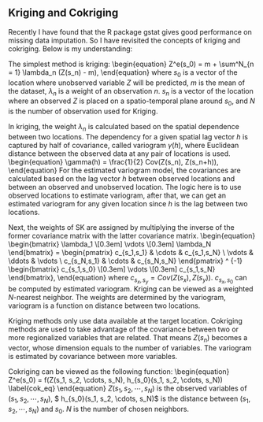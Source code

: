 <script src="https://cdn.mathjax.org/mathjax/latest/MathJax.js?config=TeX-AMS-MML_HTMLorMML" type="text/javascript"></script> <script type="text/x-mathjax-config"> MathJax.Hub.Config({ tex2jax: { skipTags: ['script', 'noscript', 'style', 'textarea', 'pre'], inlineMath: [['$','$']] } }); </script> 

## Kriging and Cokriging


Recently I have found that the R package gstat gives good performance on missing data imputation. So I have revisited the concepts of kriging and cokriging. Below is my understanding:


The simplest method is kriging:
\begin{equation}
    Z^e(s_0) = m + \sum^N_{n = 1} \lambda_n (Z(s_n) - m),
\end{equation}
where $s_0$ is a vector of the location where unobserved variable $Z$ will be predicted, $m$ is the mean of the dataset, $\lambda_n$ is a weight of an observation $n$. $s_n$ is a vector of the location where an observed $Z$ is placed on a spatio-temporal plane around $s_0$, and $N$ is the number of observation used for Kriging. 

In kriging, the weight $\lambda_n$ is calculated based on the spatial dependence between two locations. The dependency for a given spatial lag vector $h$ is captured by half of covariance, called variogram $\gamma(h)$, where Euclidean distance between the observed data at any pair of locations is used. 
\begin{equation}
    \gamma(h) = \frac{1}{2} Cov(Z(s_n), Z(s_n+h)),
\end{equation}
For the estimated variogram model, the covariances are calculated based on the lag vector $h$ between observed locations and between an observed and unobserved location. The logic here is to use observed locations to estimate variogram, after that, we can get an estimated variogram for any given location since $h$ is the lag between two locations.


 Next, the weights of SK are assigned by multiplying the inverse of the former covariance matrix with the latter covariance matrix.
 \begin{equation}
     \begin{bmatrix}
   \lambda_1       \\[0.3em]
   \vdots \\[0.3em]
   \lambda_N
     \end{bmatrix}  =  \begin{pmatrix}
  c_{s_1,s_1}  & \cdots & c_{s_1,s_N} \\
  \vdots  & \ddots & \vdots  \\
  c_{s_N,s_1}  & \cdots & c_{s_N,s_N} 
 \end{pmatrix} ^ {-1}      \begin{bmatrix}
  c_{s_1,s_0}       \\[0.3em]
   \vdots \\[0.3em]
  c_{s_1,s_N} 
     \end{bmatrix},
 \end{equation}
 where $c_{s_x,s_y} = Cov(Z(s_x), Z(s_y))$. $c_{s_x,s_0}$ can be computed by estimated variogram. Kriging can be viewed as a weighted $N$-nearest neighbor. The weights are determined by the variogram, variogram is a function on distance between two locations.
 
Kriging methods only use data available at the target location. Cokriging methods are used to take advantage of the covariance between two or more regionalized variables that are related. That means $Z(s_n)$ becomes a vector, whose dimension equals to the number of variables. The variogram is estimated by covariance between more variables.

Cokriging can be viewed as the following function:
\begin{equation}
    Z^e(s_0) = f(Z(s_1, s_2, \cdots, s_N), h_{s_0}(s_1, s_2, \cdots, s_N))
    \label{cok_eq}
\end{equation}
$Z(s_1, s_2, \cdots, s_N)$ is the observed variables of $(s_1, s_2, \cdots, s_N)$, $ h_{s_0}(s_1, s_2, \cdots, s_N)$ is the distance between $(s_1, s_2, \cdots, s_N)$ and $s_0$. $N$ is the number of chosen neighbors.
